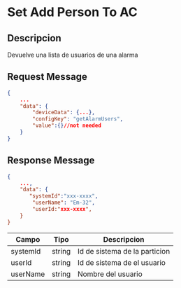 # Set Add Person To AC

## Descripcion

Devuelve una lista de usuarios de una alarma

## Request Message

```json
{
    ...
    "data": {
        "deviceData": {...},
        "configKey": "getAlarmUsers",
        "value":{}//not needed
    }
}

```

## Response Message

```json
{
    ...,
    "data": {
       "systemId":"xxx-xxxx",
        "userName": "Em-32",
        "userId:"xxx-xxxx",
    }
}
```

| Campo    | Tipo   | Descripcion                   |
| -------- | ------ | ----------------------------- |
| systemId | string | Id de sistema de la particion |
| userId   | string | Id de sistema de el usuario   |
| userName | string | Nombre del usuario            |
